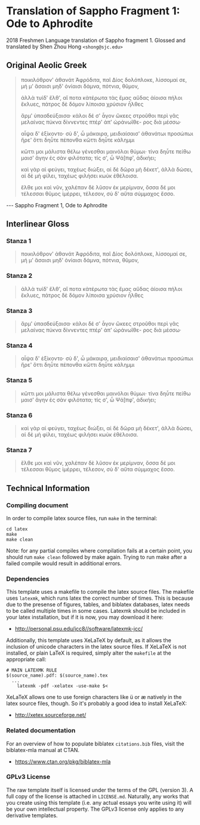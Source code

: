 # Translation of Sappho Fragment 1: Ode to Aphrodite
2018 Freshmen Language translation of Sappho fragment 1. Glossed and translated by Shen Zhou Hong `<shong@sjc.edu>`

## Original Aeolic Greek
> ποικιλόθρον' ἀθανάτ Ἀφρόδιτα,
> παῖ Δίος δολόπλοκε, λίσσομαί σε,
> μή μ' ἄσαισι μηδ' ὀνίαισι δάμνα,
>      πότνια, θῦμον,
>
> ἀλλὰ τυίδ' ἔλθ', αἴ ποτα κἀτέρωτα
> τὰς ἔμας αὔδας ἀίοισα πήλοι
> ἔκλυες, πάτρος δὲ δόμον λίποισα
>      χρύσιον ἦλθες
>
> ἄρμ' ὐπασδεύξαισα· κάλοι δέ σ' ἆγον
> ὤκεες στροῦθοι περὶ γᾶς μελαίνας
> πύκνα δίννεντες πτέρ' ἀπ' ὠράνωἴθε-
>      ρος διὰ μέσσω·
>
> αἶψα δ' ἐξίκοντο· σὺ δ', ὦ μάκαιρα,
> μειδιαίσαισ' ἀθανάτωι προσώπωι
> ἤρε' ὄττι δηὖτε πέπονθα κὤττι
>      δηὖτε κάλημμι
>
> κὤττι μοι μάλιστα θέλω γένεσθαι
> μαινόλαι θύμωι· τίνα δηὖτε πείθω
> μαισ' ἄγην ἐς σὰν φιλότατα; τίς σ', ὦ
>      Ψά]πφ', ἀδικήει;
>
> καὶ γὰρ αἰ φεύγει, ταχέως διώξει,
> αἰ δὲ δῶρα μὴ δέκετ', ἀλλὰ δώσει,
> αἰ δὲ μὴ φίλει, ταχέως φιλήσει
>      κωὐκ ἐθέλοισα.
>
> ἔλθε μοι καὶ νῦν, χαλέπαν δὲ λῦσον
> ἐκ μερίμναν, ὄσσα δέ μοι τέλεσσαι
> θῦμος ἰμέρρει, τέλεσον, σὺ δ' αὔτα
>      σύμμαχος ἔσσο.

--- Sappho Fragment 1, Ode to Aphrodite

## Interlinear Gloss
### Stanza 1
> ποικιλόθρον' ἀθανάτ Ἀφρόδιτα,
> παῖ Δίος δολόπλοκε, λίσσομαί σε,
> μή μ' ἄσαισι μηδ' ὀνίαισι δάμνα,
>      πότνια, θῦμον,

### Stanza 2
> ἀλλὰ τυίδ' ἔλθ', αἴ ποτα κἀτέρωτα
> τὰς ἔμας αὔδας ἀίοισα πήλοι
> ἔκλυες, πάτρος δὲ δόμον λίποισα
>      χρύσιον ἦλθες

### Stanza 3
> ἄρμ' ὐπασδεύξαισα· κάλοι δέ σ' ἆγον
> ὤκεες στροῦθοι περὶ γᾶς μελαίνας
> πύκνα δίννεντες πτέρ' ἀπ' ὠράνωἴθε-
>      ρος διὰ μέσσω·

### Stanza 4
> αἶψα δ' ἐξίκοντο· σὺ δ', ὦ μάκαιρα,
> μειδιαίσαισ' ἀθανάτωι προσώπωι
> ἤρε' ὄττι δηὖτε πέπονθα κὤττι
>      δηὖτε κάλημμι

### Stanza 5
> κὤττι μοι μάλιστα θέλω γένεσθαι
> μαινόλαι θύμωι· τίνα δηὖτε πείθω
> μαισ' ἄγην ἐς σὰν φιλότατα; τίς σ', ὦ
>      Ψά]πφ', ἀδικήει;

### Stanza 6
> καὶ γὰρ αἰ φεύγει, ταχέως διώξει,
> αἰ δὲ δῶρα μὴ δέκετ', ἀλλὰ δώσει,
> αἰ δὲ μὴ φίλει, ταχέως φιλήσει
>      κωὐκ ἐθέλοισα.

### Stanza 7
> ἔλθε μοι καὶ νῦν, χαλέπαν δὲ λῦσον
> ἐκ μερίμναν, ὄσσα δέ μοι τέλεσσαι
> θῦμος ἰμέρρει, τέλεσον, σὺ δ' αὔτα
>      σύμμαχος ἔσσο.

## Technical Information
### Compiling document
In order to compile latex source files, run `make` in the terminal:
```
cd latex
make
make clean
```

Note: for any partial compiles where compilation fails at a certain point, you
should run `make clean` followed by make again. Trying to run make after a
failed compile would result in additional errors.

### Dependencies
This template uses a makefile to compile the latex source files. The makefile
uses `latexmk`, which runs latex the correct number of times. This is because
due to the presense of figures, tables, and biblatex databases, latex needs to
be called multiple times in some cases. Latexmk should be included in your
latex installation, but if it is now, you may download it here:

* http://personal.psu.edu/jcc8//software/latexmk-jcc/

Additionally, this template uses XeLaTeX by default, as it allows the inclusion
of unicode characters in the latex source files. If XeLaTeX is not installed, or
plain LaTeX is required, simply alter the `makefile` at the appropriate call:

```
# MAIN LATEXMK RULE
$(source_name).pdf: $(source_name).tex
  ...
	latexmk -pdf -xelatex -use-make $<
```

XeLaTeX allows one to use foreign characters like ü or æ natively in the latex
source files, though. So it's probably a good idea to install XeLaTeX:

* http://xetex.sourceforge.net/

### Related documentation
For an overview of how to populate biblatex `citations.bib` files, visit the
biblatex-mla manual at CTAN.

* https://www.ctan.org/pkg/biblatex-mla

### GPLv3 License
The raw template itself is licensed under the terms of the GPL (version 3). A
full copy of the license is attached in `LICENSE.md`. Naturally, any works
that you create using this template (i.e. any actual essays you write using
it) will be your own intellectual property. The GPLv3 license only applies to
any derivative templates.
